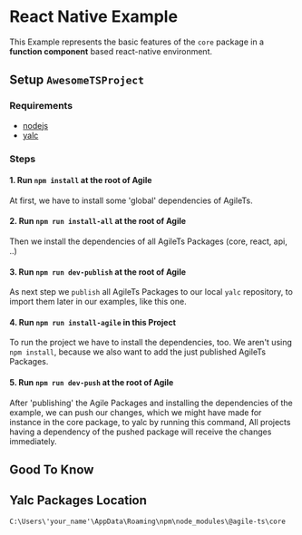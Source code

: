 # React Native Example

This Example represents the basic features of the `core` package in a **function component** based react-native environment.

## Setup `AwesomeTSProject`

### Requirements
- [nodejs](https://nodejs.org/en/)
- [yalc](https://www.npmjs.com/package/yalc)

### Steps

#### 1. Run `npm install` at the root of Agile
At first, we have to install some 'global' dependencies of AgileTs.

#### 2. Run `npm run install-all` at the root of Agile
Then we install the dependencies of all AgileTs Packages (core, react, api, ..)

#### 3. Run `npm run dev-publish` at the root of Agile
As next step we `publish` all AgileTs Packages to our local `yalc` repository,
to import them later in our examples, like this one.

#### 4. Run `npm run install-agile` in this Project
To run the project we have to install the dependencies, too.
We aren't using `npm install`, because we also want to add the just published AgileTs Packages.

#### 5. Run `npm run dev-push` at the root of Agile
After 'publishing' the Agile Packages and installing the dependencies of the example, we can push our changes, 
which we might have made for instance in the core package, to yalc by running this command,
All projects having a dependency of the pushed package will receive the changes immediately.

## Good To Know

## Yalc Packages Location
`C:\Users\'your_name'\AppData\Roaming\npm\node_modules\@agile-ts\core`